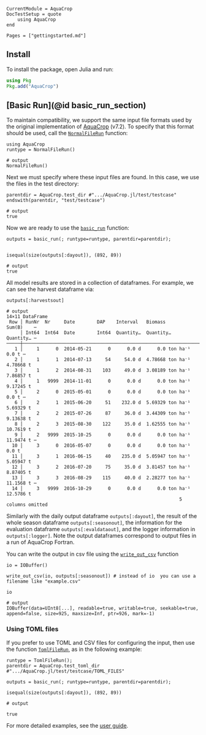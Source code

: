 ```@meta
CurrentModule = AquaCrop
DocTestSetup = quote
    using AquaCrop
end
```

```@contents
Pages = ["gettingstarted.md"]
```

## Install

To install the package, open Julia and run:

```julia
using Pkg
Pkg.add("AquaCrop")
```

## [Basic Run](@id basic_run_section)

To maintain compatibility, we support the same input file formats used by the 
original implementation of [AquaCrop](https://github.com/KUL-RSDA/AquaCrop/) (v7.2).
To specify that this format should be used, call the [`NormalFileRun`](@ref) function:

```jldoctest basic_run_example; output = false
using AquaCrop
runtype = NormalFileRun()

# output
NormalFileRun()
```

Next we must specify where these input files are found. In this case, we use the
files in the test directory:

```jldoctest basic_run_example; output = false
parentdir = AquaCrop.test_dir #".../AquaCrop.jl/test/testcase"
endswith(parentdir, "test/testcase")

# output
true
```

Now we are ready to use the [`basic_run`](@ref) function:

```jldoctest basic_run_example
outputs = basic_run(; runtype=runtype, parentdir=parentdir);


isequal(size(outputs[:dayout]), (892, 89))

# output
true
```

All model results are stored in a collection of dataframes. For example, we can 
see the harvest dataframe via:

```jldoctest basic_run_example
outputs[:harvestsout]

# output
14×11 DataFrame
 Row │ RunNr  Nr     Date        DAP    Interval   Biomass           Sum(B)    ⋯
     │ Int64  Int64  Date        Int64  Quantity…  Quantity…         Quantity… ⋯
─────┼──────────────────────────────────────────────────────────────────────────
   1 │     1      0  2014-05-21      0      0.0 d      0.0 ton ha⁻¹      0.0 t ⋯
   2 │     1      1  2014-07-13     54     54.0 d  4.78668 ton ha⁻¹  4.78668 t
   3 │     1      2  2014-08-31    103     49.0 d  3.08189 ton ha⁻¹  7.86857 t
   4 │     1   9999  2014-11-01      0      0.0 d      0.0 ton ha⁻¹  9.17245 t
   5 │     2      0  2015-05-01      0      0.0 d      0.0 ton ha⁻¹      0.0 t ⋯
   6 │     2      1  2015-06-20     51    232.0 d  5.69329 ton ha⁻¹  5.69329 t
   7 │     2      2  2015-07-26     87     36.0 d  3.44309 ton ha⁻¹  9.13638 t
   8 │     2      3  2015-08-30    122     35.0 d  1.62555 ton ha⁻¹  10.7619 t
   9 │     2   9999  2015-10-25      0      0.0 d      0.0 ton ha⁻¹  11.9474 t ⋯
  10 │     3      0  2016-05-07      0      0.0 d      0.0 ton ha⁻¹      0.0 t
  11 │     3      1  2016-06-15     40    235.0 d  5.05947 ton ha⁻¹  5.05947 t
  12 │     3      2  2016-07-20     75     35.0 d  3.81457 ton ha⁻¹  8.87405 t
  13 │     3      3  2016-08-29    115     40.0 d  2.28277 ton ha⁻¹  11.1568 t ⋯
  14 │     3   9999  2016-10-29      0      0.0 d      0.0 ton ha⁻¹  12.5786 t
                                                               5 columns omitted
```

Similarly with the daily output dataframe `outputs[:dayout]`,
the result of the whole season dataframe `outputs[:seasonout]`,
the information for the evaluation dataframe `outputs[:evaldataout]`,
and the logger information in `outputs[:logger]`.
Note the output dataframes correspond to output files in a run of AquaCrop Fortran.

You can write the output in csv file using the [`write_out_csv`](@ref) function
```jldoctest basic_run_example
io = IOBuffer() 

write_out_csv(io, outputs[:seasonout]) # instead of io  you can use a filename like "example.csv"

io

# output
IOBuffer(data=UInt8[...], readable=true, writable=true, seekable=true, append=false, size=925, maxsize=Inf, ptr=926, mark=-1)
```


### Using TOML files

If you prefer to use TOML and CSV files for configuring the input, then 
use the function [`TomlFileRun`](@ref), as in the following example:

```jldoctest 
runtype = TomlFileRun();
parentdir = AquaCrop.test_toml_dir  #".../AquaCrop.jl/test/testcase/TOML_FILES"

outputs = basic_run(; runtype=runtype, parentdir=parentdir);

isequal(size(outputs[:dayout]), (892, 89))

# output

true
```

For more detailed examples, see the [user guide](https://gabo-di.github.io/AquaCrop.jl/dev/userguide/).
